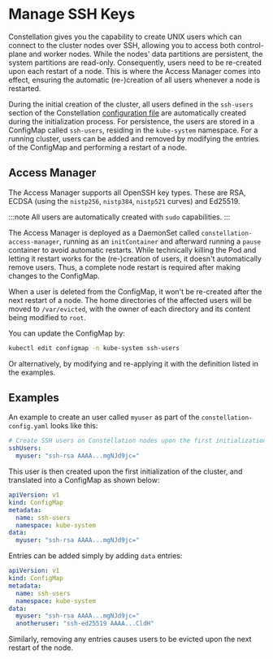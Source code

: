 # Manage SSH Keys

Constellation gives you the capability to create UNIX users which can connect to the cluster nodes over SSH, allowing you to access both control-plane and worker nodes. While the nodes' data partitions are persistent, the system partitions are read-only. Consequently, users need to be re-created upon each restart of a node. This is where the Access Manager comes into effect, ensuring the automatic (re-)creation of all users whenever a node is restarted.

During the initial creation of the cluster, all users defined in the `ssh-users` section of the Constellation [configuration file](../reference/config.md) are automatically created during the initialization process. For persistence, the users are stored in a ConfigMap called `ssh-users`, residing in the `kube-system` namespace. For a running cluster, users can be added and removed by modifying the entries of the ConfigMap and performing a restart of a node.

## Access Manager
The Access Manager supports all OpenSSH key types. These are RSA, ECDSA (using the `nistp256`, `nistp384`, `nistp521` curves) and Ed25519. 

:::note
All users are automatically created with `sudo` capabilities.
:::

The Access Manager is deployed as a DaemonSet called `constellation-access-manager`, running as an `initContainer` and afterward running a `pause` container to avoid automatic restarts. While technically killing the Pod and letting it restart works for the (re-)creation of users, it doesn't automatically remove users. Thus, a complete node restart is required after making changes to the ConfigMap.

When a user is deleted from the ConfigMap, it won't be re-created after the next restart of a node. The home directories of the affected users will be moved to `/var/evicted`, with the owner of each directory and its content being modified to `root`.

You can update the ConfigMap by:
```bash
kubectl edit configmap -n kube-system ssh-users
```

Or alternatively, by modifying and re-applying it with the definition listed in the examples.

## Examples
An example to create an user called `myuser` as part of the `constellation-config.yaml` looks like this:

```yaml
# Create SSH users on Constellation nodes upon the first initialization of the cluster.
sshUsers:
  myuser: "ssh-rsa AAAA...mgNJd9jc="
```

This user is then created upon the first initialization of the cluster, and translated into a ConfigMap as shown below:

```yaml
apiVersion: v1
kind: ConfigMap
metadata:
  name: ssh-users
  namespace: kube-system
data:
  myuser: "ssh-rsa AAAA...mgNJd9jc="
```

Entries can be added simply by adding `data` entries:

```yaml
apiVersion: v1
kind: ConfigMap
metadata:
  name: ssh-users
  namespace: kube-system
data:
  myuser: "ssh-rsa AAAA...mgNJd9jc="
  anotheruser: "ssh-ed25519 AAAA...CldH"
```

Similarly, removing any entries causes users to be evicted upon the next restart of the node.
